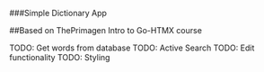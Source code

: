 ###Simple Dictionary App 

##Based on ThePrimagen Intro to Go-HTMX course

TODO: Get words from database
TODO: Active Search
TODO: Edit functionality
TODO: Styling